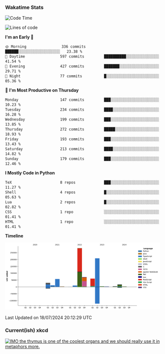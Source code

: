 ### Wakatime Stats
<!--START_SECTION:waka-->
![Code Time](http://img.shields.io/badge/Code%20Time-2%2C741%20hrs%205%20mins-blue)

![Lines of code](https://img.shields.io/badge/From%20Hello%20World%20I%27ve%20Written-759.1%20thousand%20lines%20of%20code-blue)

**I'm an Early 🐤** 

```text
🌞 Morning                336 commits         ██████░░░░░░░░░░░░░░░░░░░   23.38 % 
🌆 Daytime                597 commits         ██████████░░░░░░░░░░░░░░░   41.54 % 
🌃 Evening                427 commits         ███████░░░░░░░░░░░░░░░░░░   29.71 % 
🌙 Night                  77 commits          █░░░░░░░░░░░░░░░░░░░░░░░░   05.36 % 
```
📅 **I'm Most Productive on Thursday** 

```text
Monday                   147 commits         ███░░░░░░░░░░░░░░░░░░░░░░   10.23 % 
Tuesday                  234 commits         ████░░░░░░░░░░░░░░░░░░░░░   16.28 % 
Wednesday                199 commits         ███░░░░░░░░░░░░░░░░░░░░░░   13.85 % 
Thursday                 272 commits         █████░░░░░░░░░░░░░░░░░░░░   18.93 % 
Friday                   193 commits         ███░░░░░░░░░░░░░░░░░░░░░░   13.43 % 
Saturday                 213 commits         ████░░░░░░░░░░░░░░░░░░░░░   14.82 % 
Sunday                   179 commits         ███░░░░░░░░░░░░░░░░░░░░░░   12.46 % 
```


**I Mostly Code in Python** 

```text
TeX                      8 repos             ███░░░░░░░░░░░░░░░░░░░░░░   11.27 % 
Shell                    4 repos             █░░░░░░░░░░░░░░░░░░░░░░░░   05.63 % 
Lua                      2 repos             █░░░░░░░░░░░░░░░░░░░░░░░░   02.82 % 
CSS                      1 repo              ░░░░░░░░░░░░░░░░░░░░░░░░░   01.41 % 
HTML                     1 repo              ░░░░░░░░░░░░░░░░░░░░░░░░░   01.41 % 
```



**Timeline**

![Lines of Code chart](https://raw.githubusercontent.com/joshuajeschek/joshuajeschek/main/assets/bar_graph.png)


 Last Updated on 18/07/2024 20:12:29 UTC
<!--END_SECTION:waka-->

### Current(ish) xkcd
<a id="xkcd-a" title="IMO the thymus is one of the coolest organs and we should really use it in metaphors more." href="https://www.xkcd.com" target="_blank">
        <img align="center" id="xkcd-img" src="https://imgs.xkcd.com/comics/organ_meanings.png" alt="IMO the thymus is one of the coolest organs and we should really use it in metaphors more." height=300 />
</a>
